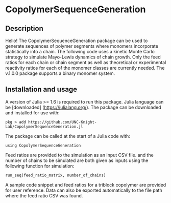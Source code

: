 # CopolymerSequenceGeneration

## Description

Hello! The CopolymerSequenceGeneration package can be used to generate sequences of polymer segments where monomers incorporate statistically into a chain. The following code uses a kinetic Monte Carlo strategy to simulate Mayo-Lewis dynamics of chain growth. Only the feed ratios for each chain or chain segment as well as theoretical or experimental reactivity ratios for each of the monomer classes are currently needed. The v.1.0.0 package supports a binary monomer system. 

## Installation and usage

A version of Julia >= 1.6 is required to run this package. Julia language can be [downloaded] (https://julialang.org/). The package can be downloaded and installed for use with:

```pkg > add https://github.com/UNC-Knight-Lab/CopolymerSequenceGeneration.jl```

The package can be called at the start of a Julia code with:

```using CopolymerSequenceGeneration```

Feed ratios are provided to the simulation as an input CSV file. and the number of chains to be simulated are both given as inputs using the following function for simulation:

```run_seq(feed_ratio_matrix, number_of_chains)```

A sample code snippet and feed ratios for a triblock copolymer are provided for user reference. Data can also be exported automatically to the file path where the feed ratio CSV was found.
